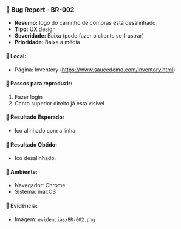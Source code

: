 ### 🐞 Bug Report - BR-002

- **Resumo:** logo do carrinho de compras está desalinhado
- **Tipo:** UX design
- **Severidade:** Baixa (pode fazer o cliente se frustrar)
- **Prioridade:** Baixa a média

#### 📍 Local:
- Página: Inventory (https://www.saucedemo.com/inventory.html)

#### 🔁 Passos para reproduzir:
1. Fazer login
2. Canto superior direito já esta visivel


#### 🎯 Resultado Esperado:
- Ico alinhado com a linha 

#### 🧨 Resultado Obtido:
- Ico desalinhado.

#### 🧪 Ambiente:
- Navegador: Chrome
- Sistema: macOS

#### 📸 Evidência:
- Imagem: `evidencias/BR-002.png`